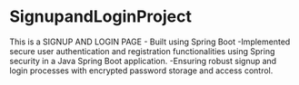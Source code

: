# SignupandLoginProject
This is a SIGNUP AND LOGIN PAGE - Built using Spring Boot
   -Implemented secure user authentication and registration functionalities using Spring security in a Java Spring Boot application.
   -Ensuring robust signup and login processes with encrypted password storage and access control.
